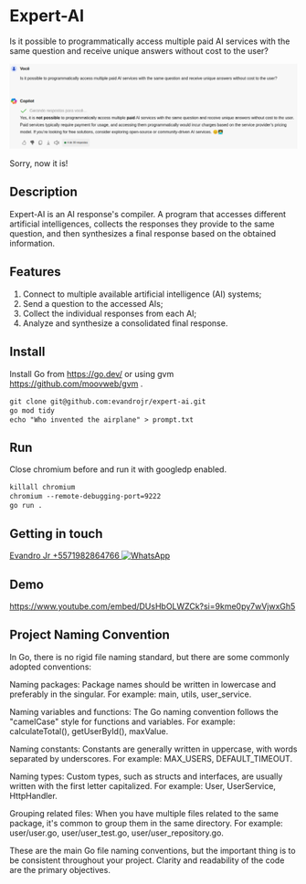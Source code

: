 # Expert-AI

Is it possible to programmatically access multiple paid AI services with the same question and receive unique answers without cost to the user?

![LOL](resources/copilot-mistaken.png)

Sorry, now it is!


## Description

Expert-AI is an AI response's compiler. A program that accesses different artificial intelligences, collects the responses they provide to the same question, and then synthesizes a final response based on the obtained information.

## Features

1. Connect to multiple available artificial intelligence (AI) systems;
1. Send a question to the accessed AIs;
1. Collect the individual responses from each AI;
1. Analyze and synthesize a consolidated final response.


## Install

Install Go from https://go.dev/ or using gvm https://github.com/moovweb/gvm .

```
git clone git@github.com:evandrojr/expert-ai.git
go mod tidy
echo "Who invented the airplane" > prompt.txt
```

## Run
Close chromium before and run it with googledp enabled.

```
killall chromium
chromium --remote-debugging-port=9222
go run .
```

## Getting in touch

 [Evandro Jr +5571982864766 ![WhatsApp][whatsapp-logo]](https://wa.me/5571982864766)

[whatsapp-logo]: https://upload.wikimedia.org/wikipedia/commons/thumb/6/6b/WhatsApp.svg/32px-WhatsApp.svg.png

## Demo

https://www.youtube.com/embed/DUsHbOLWZCk?si=9kme0py7wVjwxGh5

## Project Naming Convention

In Go, there is no rigid file naming standard, but there are some commonly adopted conventions:

Naming packages: Package names should be written in lowercase and preferably in the singular. For example: main, utils, user_service.

Naming variables and functions: The Go naming convention follows the "camelCase" style for functions and variables. For example: calculateTotal(), getUserById(), maxValue.

Naming constants: Constants are generally written in uppercase, with words separated by underscores. For example: MAX_USERS, DEFAULT_TIMEOUT.

Naming types: Custom types, such as structs and interfaces, are usually written with the first letter capitalized. For example: User, UserService, HttpHandler.

Grouping related files: When you have multiple files related to the same package, it's common to group them in the same directory. For example: user/user.go, user/user_test.go, user/user_repository.go.

These are the main Go file naming conventions, but the important thing is to be consistent throughout your project. Clarity and readability of the code are the primary objectives.
